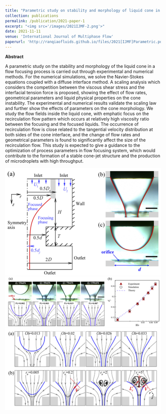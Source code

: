 ```yaml
---
title: "Parametric study on stability and morphology of liquid cone in flow focusing"
collection: publications
permalink: /publication/2021-paper-1
excerpt: "<img src='/images/2021IJMF-2.png'>"
date: 2021-11-11
venue: 'International Journal of Multiphase Flow'
paperurl: 'http://ranqiaofluids.github.io/files/2021[IJMF]Parametric.pdf'
---
```


__Abstract__

A parametric study on the stability and morphology of the liquid cone in a flow focusing process is carried out through experimental and numerical methods. For the numerical simulations, we solve the Navier-Stokes equations coupled with a diffuse interface method. A scaling analysis which considers the competition between the viscous shear stress and the interfacial tension force is proposed, showing the effect of flow rates, geometrical parameters and liquid physical properties on the cone instability. The experimental and numerical results validate the scaling law and further show the effects of parameters on the cone morphology. We study the flow fields inside the liquid cone, with emphatic focus on the recirculation flow pattern which occurs at relatively high viscosity ratio between the focusing and the focused liquids. The occurrence of recirculation flow is close related to the tangential velocity distribution at both sides of the cone interface, and the change of flow rates and geometrical parameters is found to significantly affect the size of the recirculation flow. This study is expected to give a guidance to the optimization of process parameters in flow focusing system, which would contribute to the formation of a stable cone-jet structure and the production of microdroplets with high throughput.

<img src='/images/2021IJMF-1.png'>

<img src='/images/2021IJMF-2.png'>

<img src='/images/2021IJMF-3.png'>
